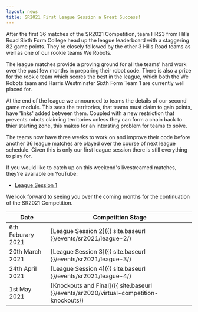 ```yaml
---
layout: news
title: SR2021 First League Session a Great Success!
---
```


After the first 36 matches of the SR2021 Competition, team HRS3 from
Hills Road Sixth Form College head up the league leaderboard with a
staggering 82 game points. They're closely followed by the other 3 Hills Road
teams as well as one of our rookie teams We Robots.

The league matches provide a proving ground for all the teams' hard work over
the past few months in preparing their robot code. There is also a prize for the
rookie team which scores the best in the league, which both the We Robots team
and Harris Westminster Sixth Form Team 1 are currently well placed for.

At the end of the league we announced to teams the details of our second game
module. This sees the territories, that teams must claim to gain points,
have 'links' added between them. Coupled with a new restriction that prevents
robots claiming territories unless they can form a chain back to thier starting
zone, this makes for an intersting problem for teams to solve.

The teams now have three weeks to work on and improve their code before another
36 league matches are played over the course of next league schedule. Given this is
only our first league session there is still everything to play for.

If you would like to catch up on this weekend's livestreamed matches, they're
available on YouTube:

* [League Session 1](https://www.youtube.com/watch?v=cAvk-nfTUis)

We look forward to seeing you over the coming months for the continuation of
the SR2021 Competition.

| Date              | Competition Stage                                                                     |
|-------------------|---------------------------------------------------------------------------------------|
| 6th Feburary 2021 | [League Session 2]({{ site.baseurl }}/events/sr2021/league-2/)                        |
| 20th March 2021   | [League Session 3]({{ site.baseurl }}/events/sr2021/league-3/)                        |
| 24th April 2021   | [League Session 4]({{ site.baseurl }}/events/sr2021/league-4/)    |
| 1st May 2021      | [Knockouts and Final]({{ site.baseurl }}/events/sr2020/virtual-competition-knockouts/)|
